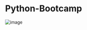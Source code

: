 # Python-Bootcamp


![image](https://user-images.githubusercontent.com/49708374/189267691-2461dfda-fac5-4de1-9cc2-a96c4bffdbb6.png)
